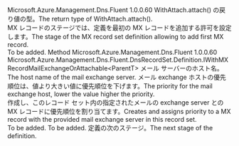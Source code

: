 <Type Name="IWithMXRecordMailExchange&lt;ParentT&gt;" FullName="Microsoft.Azure.Management.Dns.Fluent.DnsRecordSet.Definition.IWithMXRecordMailExchange&lt;ParentT&gt;">
  <TypeSignature Language="C#" Value="public interface IWithMXRecordMailExchange&lt;ParentT&gt;" />
  <TypeSignature Language="ILAsm" Value=".class public interface auto ansi abstract IWithMXRecordMailExchange`1&lt;ParentT&gt;" />
  <TypeSignature Language="DocId" Value="T:Microsoft.Azure.Management.Dns.Fluent.DnsRecordSet.Definition.IWithMXRecordMailExchange`1" />
  <TypeSignature Language="VB.NET" Value="Public Interface IWithMXRecordMailExchange(Of ParentT)" />
  <TypeSignature Language="F#" Value="type IWithMXRecordMailExchange&lt;'ParentT&gt; = interface" />
  <AssemblyInfo>
    <AssemblyName>Microsoft.Azure.Management.Dns.Fluent</AssemblyName>
    <AssemblyVersion>1.0.0.60</AssemblyVersion>
  </AssemblyInfo>
  <TypeParameters>
    <TypeParameter Name="ParentT" />
  </TypeParameters>
  <Interfaces />
  <Docs>
    <typeparam name="ParentT"><span data-ttu-id="68d1f-101">WithAttach.attach() の戻り値の型。</span><span class="sxs-lookup"><span data-stu-id="68d1f-101">The return type of  WithAttach.attach().</span></span></typeparam>
    <summary>
            <span data-ttu-id="68d1f-102">MX レコードのステージでは、定義を最初の MX レコードを追加する許可を設定します。</span><span class="sxs-lookup"><span data-stu-id="68d1f-102">The stage of the MX record set definition allowing to add first MX record.</span></span>
            </summary>
    <remarks>To be added.</remarks>
  </Docs>
  <Members>
    <Member MemberName="WithMailExchange">
      <MemberSignature Language="C#" Value="public Microsoft.Azure.Management.Dns.Fluent.DnsRecordSet.Definition.IWithMXRecordMailExchangeOrAttachable&lt;ParentT&gt; WithMailExchange (string mailExchangeHostName, int priority);" />
      <MemberSignature Language="ILAsm" Value=".method public hidebysig newslot virtual instance class Microsoft.Azure.Management.Dns.Fluent.DnsRecordSet.Definition.IWithMXRecordMailExchangeOrAttachable`1&lt;!ParentT&gt; WithMailExchange(string mailExchangeHostName, int32 priority) cil managed" />
      <MemberSignature Language="DocId" Value="M:Microsoft.Azure.Management.Dns.Fluent.DnsRecordSet.Definition.IWithMXRecordMailExchange`1.WithMailExchange(System.String,System.Int32)" />
      <MemberSignature Language="VB.NET" Value="Public Function WithMailExchange (mailExchangeHostName As String, priority As Integer) As IWithMXRecordMailExchangeOrAttachable(Of ParentT)" />
      <MemberSignature Language="F#" Value="abstract member WithMailExchange : string * int -&gt; Microsoft.Azure.Management.Dns.Fluent.DnsRecordSet.Definition.IWithMXRecordMailExchangeOrAttachable&lt;'ParentT&gt;" Usage="iWithMXRecordMailExchange.WithMailExchange (mailExchangeHostName, priority)" />
      <MemberType>Method</MemberType>
      <AssemblyInfo>
        <AssemblyName>Microsoft.Azure.Management.Dns.Fluent</AssemblyName>
        <AssemblyVersion>1.0.0.60</AssemblyVersion>
      </AssemblyInfo>
      <ReturnValue>
        <ReturnType>Microsoft.Azure.Management.Dns.Fluent.DnsRecordSet.Definition.IWithMXRecordMailExchangeOrAttachable&lt;ParentT&gt;</ReturnType>
      </ReturnValue>
      <Parameters>
        <Parameter Name="mailExchangeHostName" Type="System.String" />
        <Parameter Name="priority" Type="System.Int32" />
      </Parameters>
      <Docs>
        <param name="mailExchangeHostName"><span data-ttu-id="68d1f-103">メール サーバーのホスト名。</span><span class="sxs-lookup"><span data-stu-id="68d1f-103">The host name of the mail exchange server.</span></span></param>
        <param name="priority"><span data-ttu-id="68d1f-104">メール exchange ホストの優先順位は、値より大きい値に優先順位を下げます。</span><span class="sxs-lookup"><span data-stu-id="68d1f-104">The priority for the mail exchange host, lower the value higher the priority.</span></span></param>
        <summary>
            <span data-ttu-id="68d1f-105">作成し、このレコード セット内の指定されたメールの exchange server との MX レコードに優先順位を割り当てます。</span><span class="sxs-lookup"><span data-stu-id="68d1f-105">Creates and assigns priority to a MX record with the provided mail exchange server in this record set.</span></span>
            </summary>
        <returns>To be added.</returns>
        <remarks>To be added.</remarks>
        <return><span data-ttu-id="68d1f-106">定義の次のステージ。</span><span class="sxs-lookup"><span data-stu-id="68d1f-106">The next stage of the definition.</span></span></return>
      </Docs>
    </Member>
  </Members>
</Type>